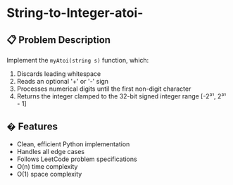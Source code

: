 # String-to-Integer-atoi-


## 📋 Problem Description
Implement the `myAtoi(string s)` function, which:
1. Discards leading whitespace
2. Reads an optional '+' or '-' sign
3. Processes numerical digits until the first non-digit character
4. Returns the integer clamped to the 32-bit signed integer range [-2³¹, 2³¹ - 1]

## � Features
- Clean, efficient Python implementation
- Handles all edge cases
- Follows LeetCode problem specifications
- O(n) time complexity
- O(1) space complexity
